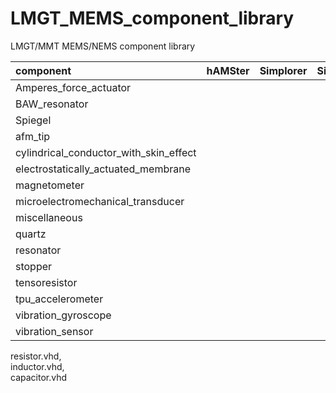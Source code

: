 # LMGT_MEMS_component_library
LMGT/MMT MEMS/NEMS component library

| component                              |    hAMSter     | Simplorer | Simulink                              |  description                          |
|:---------------------------------------|:--------------:|:---------:|:--------------------------------------|:--------------------------------------|
| Amperes_force_actuator                 |                |           |                                       |                                       |
| BAW_resonator                          |                |           |                                       |                                       |
| Spiegel                                |                |           |                                       |                                       |
| afm_tip                                |                |           |                                       |                                       |
| cylindrical_conductor_with_skin_effect |                |           |                                       |                                       |
| electrostatically_actuated_membrane    |                |           |                                       |                                       |
| magnetometer                           |                |           |                                       |                                       |
| microelectromechanical_transducer      |                |           |                                       |                                       |
| miscellaneous                          |                |           |                                       |                                       |
| quartz                                 |                |           |                                       |                                       |
| resonator                              |                |           |                                       |                                       |
| stopper                                |                |           |                                       |                                       |
| tensoresistor                          |                |           |                                       |                                       |
| tpu_accelerometer                      |                |           |                                       |                                       |
| vibration_gyroscope                    |                |           |                                       |                                       |
| vibration_sensor                       |                |           |                                       |                                       |


resistor.vhd,  
inductor.vhd,  
capacitor.vhd 
